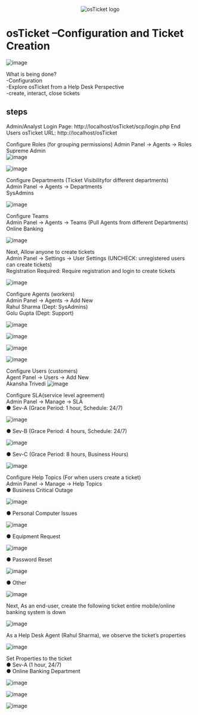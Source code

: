 <p align="center">
<img src="https://i.imgur.com/Clzj7Xs.png" alt="osTicket logo"/>
</p>

<h1>osTicket –Configuration and Ticket Creation</h1>

![image](https://github.com/user-attachments/assets/73f0b1ff-311a-4399-b226-fd03c30107b2)


What is being done?<br />
-Configuration<br />
-Explore osTicket from a Help Desk Perspective<br />
-create, interact, close tickets<br />

<h2>steps</h2>

Admin/Analyst Login Page: http://localhost/osTicket/scp/login.php
End Users osTicket URL: http://localhost/osTicket

Configure Roles (for grouping permissions)
Admin Panel -> Agents -> Roles<br />
Supreme Admin<br />
![image](https://github.com/user-attachments/assets/4f4c594a-f479-4edb-b645-e4fa5aa3fd26)

![image](https://github.com/user-attachments/assets/3a15a3ee-561d-4696-9e3e-3ee74bac5156)

Configure Departments (Ticket Visibilityfor different departments)<br />
Admin Panel -> Agents -> Departments<br />
SysAdmins<br />

![image](https://github.com/user-attachments/assets/991d98de-9c3b-47be-8360-11d1cd83e28d)

Configure Teams<br />
Admin Panel -> Agents -> Teams (Pull Agents from different Departments)<br />
Online Banking<br />

![image](https://github.com/user-attachments/assets/08484856-2948-4dd5-a47f-685b2472fbd3)

Next, Allow anyone to create tickets<br />
Admin Panel -> Settings -> User Settings (UNCHECK: unregistered users can create tickets)<br />
Registration Required: Require registration and login to create tickets<br />

![image](https://github.com/user-attachments/assets/92638e16-0ee9-403e-8dfe-7a4ff5a1644f)

Configure Agents (workers)<br />
Admin Panel -> Agents -> Add New<br />
Rahul Sharma (Dept: SysAdmins)<br />
Golu Gupta (Dept: Support)<br />

![image](https://github.com/user-attachments/assets/9f766b26-186f-4420-87a2-712c1ce4439b)

![image](https://github.com/user-attachments/assets/b9954eb2-13ed-4cbc-89a2-5835ccac6634)


![image](https://github.com/user-attachments/assets/d435a5f1-cb16-484a-ae50-b0acb880bb70)

![image](https://github.com/user-attachments/assets/9dbdc5fb-ffd1-479f-8de1-95ac14da0b85)

Configure Users (customers)<br />
Agent Panel -> Users -> Add New<br />
Akansha Trivedi
![image](https://github.com/user-attachments/assets/1f56560d-616d-4bad-b634-40851984007c)

Configure SLA(service level agreement)<br />
Admin Panel -> Manage -> SLA<br />
● Sev-A (Grace Period: 1 hour, Schedule: 24/7)<br />

![image](https://github.com/user-attachments/assets/1b82a8c6-f903-4634-8636-066c01f6742f)

● Sev-B (Grace Period: 4 hours, Schedule: 24/7)<br />

![image](https://github.com/user-attachments/assets/49a0e63c-ef67-413a-8106-543a56939d7b)

● Sev-C (Grace Period: 8 hours, Business Hours)<br />

![image](https://github.com/user-attachments/assets/9f614c26-659c-4fa5-b3b8-628670209d5d)

Configure Help Topics (For when users create a ticket)<br />
Admin Panel -> Manage -> Help Topics<br />
● Business Critical Outage<br />

![image](https://github.com/user-attachments/assets/1e06e1ad-317b-491e-bdc9-4ee792ddff5e)

● Personal Computer Issues<br />

![image](https://github.com/user-attachments/assets/ae0d24a2-97eb-48d3-bf5e-44503e3d8532)

● Equipment Request<br />

![image](https://github.com/user-attachments/assets/c82ee54b-f85e-4458-bf23-ec3475bf732b)

● Password Reset<br />

![image](https://github.com/user-attachments/assets/df8ab9c4-4315-4b45-bfea-a143da2ed278)

● Other<br />

![image](https://github.com/user-attachments/assets/150e5b4e-f1c2-4522-b84f-04dd47f5e1e5)

Next, As an end-user, create the following ticket entire mobile/online banking system is down <br />

![image](https://github.com/user-attachments/assets/a6165869-c69f-474c-acaa-a617f923ee0d)

As a Help Desk Agent (Rahul Sharma), we observe the ticket’s properties

![image](https://github.com/user-attachments/assets/07230b2c-bcfa-4f79-8ecd-4e85b4f04937)

Set Properties to the ticket<br />
● Sev-A (1 hour, 24/7)<br />
● Online Banking Department<br />

![image](https://github.com/user-attachments/assets/917731d9-9f29-4371-aba5-17024717623d)

![image](https://github.com/user-attachments/assets/d58a5f0f-3c83-41c6-b876-d15fb12c11ff)

![image](https://github.com/user-attachments/assets/b1973a95-0055-46b2-8cf3-0f778a60e8be)












